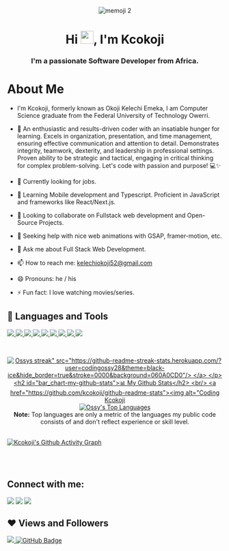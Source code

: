 <p align="center">
    <img src="https://github.com/kcokoji/kcokoji/assets/100976015/3b46eefc-a9b2-463b-a0a7-de509ee417e3" alt="memoji 2">
</p>

<h1 align="center">Hi <img src="https://raw.githubusercontent.com/MartinHeinz/MartinHeinz/master/wave.gif" width="30px">, I'm Kcokoji</h1>
<h3 align="center">I'm a passionate Software Developer from Africa.</h3>

# About Me

- I'm Kcokoji, formerly known as Okoji Kelechi Emeka, I am Computer Science graduate from the Federal University of Technology Owerri.

- 🚀 An enthusiastic and results-driven coder with an insatiable hunger for learning. Excels in organization, presentation, and time management, ensuring effective communication and attention to detail. Demonstrates integrity, teamwork, dexterity, and leadership in professional settings. Proven ability to be strategic and tactical, engaging in critical thinking for complex problem-solving. Let's code with passion and purpose! 💻✨

- 🔭 Currently looking for jobs.

- 🌱 Learning Mobile development and Typescript. Proficient in JavaScript and frameworks like React/Next.js.

- 👯 Looking to collaborate on Fullstack web development and Open-Source Projects.

- 🤔 Seeking help with nice web animations with GSAP, framer-motion, etc.

- 💬 Ask me about Full Stack Web Development.

- 📫 How to reach me: kelechiokoji52@gmail.com

- 😄 Pronouns: he / his

- ⚡ Fun fact: I love watching movies/series.

## 🚀 Languages and Tools

<p align="left"> 
    <a href="https://reactjs.org/" target="_blank"> <img src="https://img.icons8.com/color/48/000000/react-native.png"/> </a>
    <a href="https://developer.mozilla.org/en-US/docs/Web/JavaScript" target="_blank"> <img src="https://img.icons8.com/color/48/000000/javascript.png"/> </a> 
    <a href="https://www.w3.org/html/" target="_blank"> <img src="https://img.icons8.com/color/48/000000/html-5.png"/> </a> 
    <a href="https://www.w3schools.com/css/" target="_blank"> <img src="https://img.icons8.com/color/48/000000/css3.png"/> </a> 
    <a href="https://getbootstrap.com" target="_blank"> <img src="https://img.icons8.com/color/48/000000/bootstrap.png"/> </a> 
    <a href="https://nextjs.org" target="_blank"> <img src="https://img.icons8.com/color/48/000000/nextjs.png"/> </a> 
    <a href="https://nodejs.org" target="_blank"> <img src="https://img.icons8.com/color/48/000000/nodejs.png"/> </a> 
    <a href="https://mongodb.org" target="_blank"> <img src="https://img.icons8.com/color/48/000000/mongodb.png"/> </a> 
    <a href="https://expressjs.com" target="_blank"> <img src="https://img.icons8.com/color/48/000000/express-js.png"/> </a> 
</p>

<br/>

<p align="center">
    <a href="https://github.com/kcokoji/github-readme-streak-stats">
        <img title="🔥 Get streak stats for your profile at git.io/streak-stats" alt='Ossys streak" src="https://github-readme-streak-stats.herokuapp.com/?user=codingossy28&theme=black-ice&hide_border=true&stroke=0000&background=060A0CD0"/>
    </a>
</p>

## 📊 My Github Stats

  <br/>
    <a href="https://github.com/kcokoji/github-readme-stats"><img alt="Coding Kcokoji's Github Stats" src="https://github-readme-stats.vercel.app/api?username=kcokoji&show_icons=true&count_private=true&theme=react&hide_border=true&bg_color=0D1117" /></a>
  <a href="https://github.com/kcokoji/github-readme-stats"><img alt="Ossy's Top Languages" src="https://github-readme-stats.vercel.app/api/top-langs/?username=kcokoji&langs_count=8&count_private=true&layout=compact&theme=react&hide_border=true&bg_color=0D1117" /></a>
  <br/>
  <b>Note:</b> Top languages are only a metric of the languages my public code consists of and don't reflect experience or skill level.


<br/>
<br/>

[![Kcokoji's Github Activity Graph](https://github-readme-activity-graph.vercel.app/graph?username=kcokoji&custom_title=Kcokoji's%20GitHub%20Activity%20Graph&bg_color=0e2239&text_color=58a6ff&line=2100fa&point=0079fa&area=true&hide_border=true)](https://github.com/kcokoji/github-readme-activity-graph)

<br/>
<br/>

## Connect with me:
<p align="left">

<a href="https://www.linkedin.com/in/okoji-kelechi-378453287/" target="_blank"><img src="https://img.icons8.com/fluent/48/000000/linkedin.png"/></a>
<a href="https://twitter.com/kcokoji" target="_blank"><img src="https://img.icons8.com/fluent/48/000000/twitter.png"/></a>
<a href="https://www.instagram.com/kcokoji/" target="_blank"><img src="https://img.icons8.com/fluent/48/000000/instagram-new.png"/></a>

</p>

## ❤ Views and Followers
<a href="https://github.com/kcokoji/github-profile-views-counter">
    <img src="https://komarev.com/ghpvc/?username=kcokoji">
</a>
<a href="https://github.com/kcokoji?tab=followers" target="_blank"><img src="https://img.shields.io/github/followers/kcokoji?label=Followers&style=social" alt="GitHub Badge"></a>
